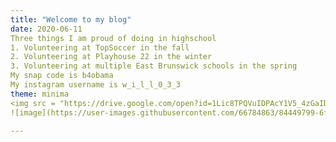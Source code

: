 ```yaml
---
title: "Welcome to my blog"
date: 2020-06-11
Three things I am proud of doing in highschool
1. Volunteering at TopSoccer in the fall
2. Volunteering at Playhouse 22 in the winter
3. Volunteering at multiple East Brunswick schools in the spring
My snap code is b4obama
My instagram username is w_i_l_l_0_3_3
theme: minima
<img src = "https://drive.google.com/open?id=1Lic8TPQVuIDPAcY1V5_4zGaIDAUI64od
![image](https://user-images.githubusercontent.com/66784863/84449799-6f9f6400-ac1c-11ea-98ec-ab123cb4bb3e.png)">

---
```

